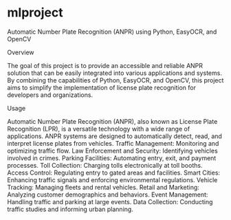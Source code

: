 # mlproject

Automatic Number Plate Recognition (ANPR) using Python, EasyOCR, and OpenCV

Overview

The goal of this project is to provide an accessible and reliable ANPR solution that can be easily integrated into various applications and systems. By combining the capabilities of Python, EasyOCR, and OpenCV, this project aims to simplify the implementation of license plate recognition for developers and organizations.

Usage

Automatic Number Plate Recognition (ANPR), also known as License Plate Recognition (LPR), is a versatile technology with a wide range of applications. ANPR systems are designed to automatically detect, read, and interpret license plates from vehicles. 
Traffic Management: Monitoring and optimizing traffic flow.
Law Enforcement and Security: Identifying vehicles involved in crimes.
Parking Facilities: Automating entry, exit, and payment processes.
Toll Collection: Charging tolls electronically at toll booths.
Access Control: Regulating entry to gated areas and facilities.
Smart Cities: Enhancing traffic signals and enforcing environmental regulations.
Vehicle Tracking: Managing fleets and rental vehicles.
Retail and Marketing: Analyzing customer demographics and behaviors.
Event Management: Handling traffic and parking at large events.
Data Collection: Conducting traffic studies and informing urban planning.
